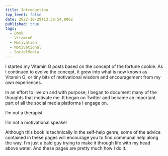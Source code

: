 ```yaml
---
title: Introduction
top_level: false
date: 2022-10-29T13:39:54.806Z
published: true
tags:
  - Book
  - VitaminG
  - Motivation
  - Motivational
  - SocialMedia
---
```

I started my Vitamin G posts based on the concept of the fortune cookie. As I continued to evolve the concept, it grew into what is now known as Vitamin G; or tiny bits of motivational wisdom and encouragement from my own experiences.

In an effort to live on and with purpose, I began to document many of the thoughts that motivate me. It began on Twitter and became an important part of all the social media platforms I engage on.

I’m not a therapist

I’m not a motivational speaker

Although this book is technically in the self-help genre, some of the advice contained in these pages will encourage you to find communal help along the way. I’m just a bald guy trying to make it through life with my head above water. And these pages are pretty much how I do it.